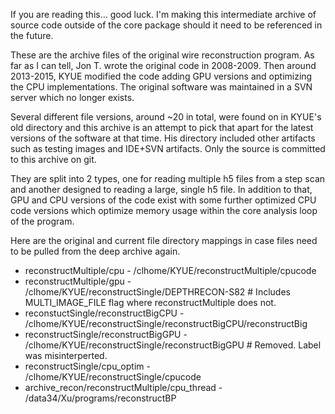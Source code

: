 If you are reading this... good luck. I'm making this intermediate archive of source code outside of the core package should it need to be referenced in the future. 

These are the archive files of the original wire reconstruction program. As far as I can tell, Jon T. wrote the original code in 2008-2009. Then around 2013-2015, KYUE modified the code adding GPU versions and optimizing the CPU implementations. The original software was maintained in a SVN server which no longer exists. 

Several different file versions, around ~20 in total, were found on in KYUE's old directory and this archive is an attempt to pick that apart for the latest versions of the software at that time. His directory included other artifacts such as testing images and IDE+SVN artifacts. Only the source is committed to this archive on git.

They are split into 2 types, one for reading multiple h5 files from a step scan and another designed to reading a large, single h5 file. In addition to that, GPU and CPU versions of the code exist with some further optimized CPU code versions which optimize memory usage within the core analysis loop of the program.

Here are the original and current file directory mappings in case files need to be pulled from the deep archive again. 

* reconstructMultiple/cpu - /clhome/KYUE/reconstructMultiple/cpucode
* reconstructMultiple/gpu - /clhome/KYUE/reconstructSingle/DEPTHRECON-S82 # Includes MULTI_IMAGE_FILE flag where reconstructMultiple does not.     
* reconstuctSingle/reconstructBigCPU - /clhome/KYUE/reconstructSingle/reconstructBigCPU/reconstructBig
* reconstructSingle/reconstructBigGPU - /clhome/KYUE/reconstructSingle/reconstructBigGPU # Removed. Label was misinterperted.
* reconstructSingle/cpu_optim - /clhome/KYUE/reconstructSingle/cpucode
* archive_recon/reconstructMultiple/cpu_thread - /data34/Xu/programs/reconstructBP
